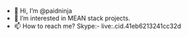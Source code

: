 - 👋 Hi, I’m @paidninja
- 👀 I’m interested in MEAN stack projects.
- 📫 How to reach me? Skype:- live:.cid.41eb6213241cc32d

<!---
paidninja/paidninja is a ✨ special ✨ repository because its `README.md` (this file) appears on your GitHub profile.
You can click the Preview link to take a look at your changes.
--->

